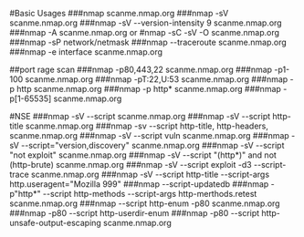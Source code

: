 #Basic Usages
###nmap scanme.nmap.org
###nmap -sV scanme.nmap.org
###nmap -sV --version-intensity 9 scanme.nmap.org
###nmap -A scanme.nmap.org or #nmap -sC -sV -O scanme.nmap.org
###nmap -sP network/netmask
###nmap --traceroute scanme.nmap.org
###nmap -e interface scanme.nmap.org

##port rage scan
###nmap -p80,443,22 scanme.nmap.org
###nmap -p1-100 scanme.nmap.org
###nmap -pT:22,U:53 scanme.nmap.org
###nmap -p http scanme.nmap.org
###nmap -p http* scanme.nmap.org
###nmap -p[1-65535] scanme.nmap.org

#NSE
###nmap -sV --script  scanme.nmap.org
###nmap -sV --script http-title scanme.nmap.org
###nmap -sv --script http-title, http-headers, scanme.nmap.org
###nmap -sV --script vuln scanme.nmap.org
###nmap -sV --script="version,discovery" scanme.nmap.org
###nmap -sV --script "not exploit" scanme.nmap.org
###nmap -sV --script "(http*)" and not (http-brute) scanme.nmap.org
###nmap -sV --script exploit -d3 --script-trace scanme.nmap.org
###nmap -sV --script http-title --script-args http.useragent="Mozilla 999"
###nmap --script-updatedb
###nmap -p"http*" --script http-methods --script-args http-merthods.retest scanme.nmap.org
###nmap --script http-enum -p80 scanme.nmap.org
###nmap -p80 --script http-userdir-enum
###nmap -p80 --script http-unsafe-output-escaping  scanme.nmap.org
